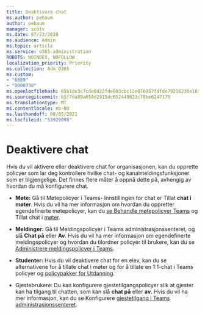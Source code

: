 ```yaml
---
title: Deaktivere chat
ms.author: pebaum
author: pebaum
manager: scotv
ms.date: 07/23/2020
ms.audience: Admin
ms.topic: article
ms.service: o365-administration
ROBOTS: NOINDEX, NOFOLLOW
localization_priority: Priority
ms.collection: Adm_O365
ms.custom:
- "6889"
- "9000738"
ms.openlocfilehash: 65b1de3c7cde8d22fde803cbc12e076957fdfde79216236e16f22ad0ba2222ef
ms.sourcegitcommit: b5f7da89a650d2915dc652449623c78be6247175
ms.translationtype: MT
ms.contentlocale: nb-NO
ms.lasthandoff: 08/05/2021
ms.locfileid: "53929098"
---
```

# <a name="disable-chat"></a>Deaktivere chat

Hvis du vil aktivere eller deaktivere chat for organisasjonen, kan du opprette policyer som lar deg kontrollere hvilke chat- og kanalmeldingsfunksjoner som er tilgjengelige. Det finnes flere måter å oppnå dette på, avhengig av hvordan du må konfigurere chat.

- **Møte:** Gå til Møtepolicyer i [](https://admin.teams.microsoft.com/) Teams- Innstillingen for chat er Tillat **chat i møter**. Hvis du vil ha mer informasjon om hvordan du oppretter egendefinerte møtepolicyer, kan du [se Behandle møtepolicyer Teams](/microsoftteams/meeting-policies-in-teams) og Tillat chat i [møter](/microsoftteams/meeting-policies-in-teams#allow-chat-in-meetings).

- **Meldinger:** Gå til Meldingspolicyer i [](https://admin.teams.microsoft.com/)Teams administrasjonssenteret, og slå **Chat på** eller **Av**. Hvis du vil ha mer informasjon om egendefinerte meldingspolicyer og hvordan du tilordner policyer til brukere, kan du se [Administrere meldingspolicyer i Teams](/microsoftteams/messaging-policies-in-teams).

- **Studenter:** Hvis du vil deaktivere chat for en elev, kan du se alternativene for å tillate chat i møter og for å tillate en 1:1-chat i Teams policyer og [policypakker for Utdanning](/microsoftteams/policy-packages-edu).

- Gjestebrukere: Du kan konfigurere gjestetilgangspolicyer slik at gjester kan ha tilgang til chatten, som kan slå **chat på** eller **av.** Hvis du vil ha mer informasjon, kan du se Konfigurere [gjestetilgang i Teams administrasjonssenteret](/microsoftteams/set-up-guests#configure-guest-access-in-the-teams-admin-center).




